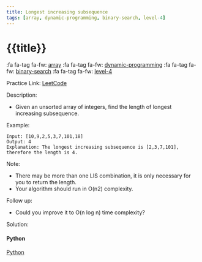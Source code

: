 ```yaml
---
title: Longest increasing subsequence
tags: [array, dynamic-programming, binary-search, level-4]
---
```


# {{title}}

:fa fa-tag fa-fw: [array]({{tagspath}}/array)
:fa fa-tag fa-fw: [dynamic-programming]({{tagspath}}/dynamic-programming)
:fa fa-tag fa-fw: [binary-search]({{tagspath}}/binary-search)
:fa fa-tag fa-fw: [level-4]({{tagspath}}/level-4)

Practice Link: [LeetCode](https://leetcode.com/problems/longest-increasing-subsequence/)

Description:

- Given an unsorted array of integers, find the length of longest increasing subsequence.

Example:

```text
Input: [10,9,2,5,3,7,101,18]
Output: 4
Explanation: The longest increasing subsequence is [2,3,7,101], therefore the length is 4.
```

Note:

- There may be more than one LIS combination, it is only necessary for you to return the length.
- Your algorithm should run in O(n2) complexity.

Follow up:

- Could you improve it to O(n log n) time complexity?

Solution:

<!-- tabs:start -->
#### **Python**

[Python](../pycode/array/longest-increasing-subsequence.py ':include :type=code')
<!-- tabs:end -->
